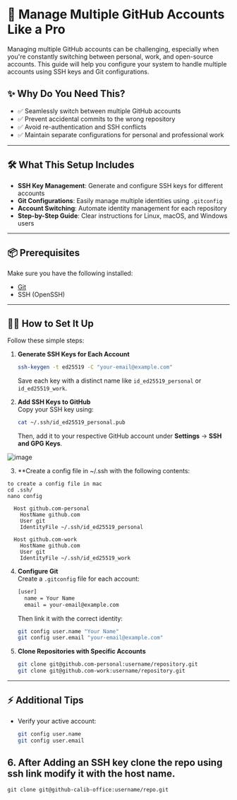 # 🚀 Manage Multiple GitHub Accounts Like a Pro

Managing multiple GitHub accounts can be challenging, especially when you're constantly switching between personal, work, and open-source accounts. This guide will help you configure your system to handle multiple accounts using SSH keys and Git configurations.

## ✨ **Why Do You Need This?**

- ✅ Seamlessly switch between multiple GitHub accounts
- ✅ Prevent accidental commits to the wrong repository
- ✅ Avoid re-authentication and SSH conflicts
- ✅ Maintain separate configurations for personal and professional work

---

## 🛠️ **What This Setup Includes**

- **SSH Key Management**: Generate and configure SSH keys for different accounts
- **Git Configurations**: Easily manage multiple identities using `.gitconfig`
- **Account Switching**: Automate identity management for each repository
- **Step-by-Step Guide**: Clear instructions for Linux, macOS, and Windows users

---

## 📦 **Prerequisites**

Make sure you have the following installed:  
- [Git](https://git-scm.com/)  
- SSH (OpenSSH)  

---

## 🧑‍💻 **How to Set It Up**

Follow these simple steps:  

1. **Generate SSH Keys for Each Account**  
    ```bash
    ssh-keygen -t ed25519 -C "your-email@example.com"
    ```
    Save each key with a distinct name like `id_ed25519_personal` or `id_ed25519_work`.

2. **Add SSH Keys to GitHub**  
    Copy your SSH key using:
    ```bash
    cat ~/.ssh/id_ed25519_personal.pub
    ```
    Then, add it to your respective GitHub account under **Settings** → **SSH and GPG Keys**.

![image](https://github.com/user-attachments/assets/20f2d563-ca0f-4396-9848-24fc37de1293)

3. **Create a config file in ~/.ssh with the following contents:
```
to create a config file in mac
cd .ssh/
nano config
```

```
  Host github.com-personal
    HostName github.com
    User git
    IdentityFile ~/.ssh/id_ed25519_personal

  Host github.com-work
    HostName github.com
    User git
    IdentityFile ~/.ssh/id_ed25519_work
  ```

4. **Configure Git**  
    Create a `.gitconfig` file for each account:
    ```bash
    [user]
      name = Your Name
      email = your-email@example.com
    ```

    Then link it with the correct identity:  
    ```bash
    git config user.name "Your Name"
    git config user.email "your-email@example.com"
    ```

5. **Clone Repositories with Specific Accounts**  
    ```bash
    git clone git@github.com-personal:username/repository.git
    git clone git@github.com-work:username/repository.git
    ```

---

## ⚡ **Additional Tips**

- Verify your active account:  
  ```bash
  git config user.name
  git config user.email
  ```
## 6. After Adding an SSH key clone the repo using ssh link modify it with the host name.
```
git clone git@github-calib-office:username/repo.git
```

